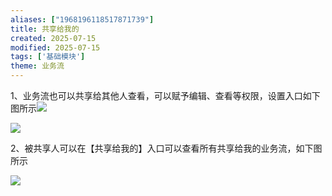 ```yaml
---
aliases: ["1968196118517871739"]
title: 共享给我的
created: 2025-07-15
modified: 2025-07-15
tags: ['基础模块']
theme: 业务流
---
```


1、业务流也可以共享给其他人查看，可以赋予编辑、查看等权限，设置入口如下图所示![](aebede628af921766fb5241acdb1a46b.jpg)

![](a02686a9524985bb420e40592a82d8d3.jpg)

2、被共享人可以在【共享给我的】入口可以查看所有共享给我的业务流，如下图所示

![](65c8ac3fcc32fbb7185ce214769ff66f.jpg)